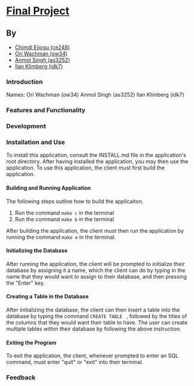 # [Final Project](https://github.com/cejiogu/final_project)

## By

- [Chimdi Ejiogu (ce248)](https://github.com/cejiogu/)
- [Ori Wachman (ow34)](https://github.com/cejiogu/)
- [Anmol Singh (as3252)](https://github.com/cejiogu/)
- [Ilan Klimberg (idk7)](https://github.coecis.cornell.edu/idk7)

### Introduction

Names: Ori Wachman (ow34)
       Anmol Singh (as3252)
       Ilan Klimberg (idk7)

### Features and Functionality

### Development

### Installation and Use
To install this application, consult the INSTALL.md file in the application's root directory. After having installed the application, you may then use the application. To use this application, the client must first build the application. 

#### Building and Running Application
The following steps outline how to build the applicaiton.
1) Run the command ``` make c ``` in the terminal
2) Run the command ``` make b ``` in the terminal

After building the application, the client must then run the application by running the command ``` make e ``` in the terminal.

#### Initializing the Database
After running the application, the client will be prompted to initialize their database by assigning it a name, which the client can do by typing in the name that they would want to assign to their database, and then pressing the "Enter" key.

#### Creating a Table in the Database
After initializing the database, the client can then insert a table into the database by typing the command ```CREATE TABLE ``` , followed by the titles of the columns that they would want their table to have. The user can create multiple tables within their database by following the above instruction. 

#### Exiting the Program
To exit the application, the client, whenever prompted to enter an SQL command, must enter "quit" or "exit" into their terminal.

### Feedback
